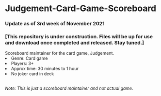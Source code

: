 # Judgement-Card-Game-Scoreboard

### Update as of 3rd week of November 2021
<h3>[This repository is under construction. Files will be up for use and download once completed and released. Stay tuned.]</h3>
Scoreboard maintainer for the card game, Judgement.
<li>Genre: Card game</li>
  <li>Players: 3+</li>
  <li>Approx time: 30 minutes to 1 hour</li>
  <li>No joker card in deck</li>
  
</br><i>Note: This is just a scoreboard maintainer and not actual game.</i>
